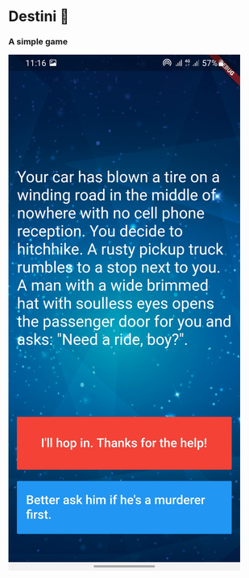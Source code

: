 # Destini 🤔

### A simple game


![Screenshot](https://github.com/Adamteh/destini/blob/main/images/Screenshot_20210609-111600.jpg)